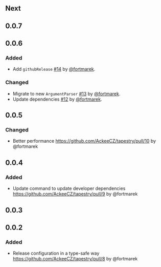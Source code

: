
## Next

## 0.0.7

## 0.0.6

### Added

- Add `githubRelease` [#14](https://github.com/AckeeCZ/tapestry/pull/14) by [@fortmarek](https://github.com/fortmarek).

### Changed

- Migrate to new `ArgumentParser` [#13](https://github.com/AckeeCZ/tapestry/pull/13) by [@fortmarek](https://github.com/fortmarek).
- Update dependencies [#12](https://github.com/AckeeCZ/tapestry/pull/12) by [@fortmarek](https://github.com/fortmarek).

## 0.0.5

### Changed
- Better performance https://github.com/AckeeCZ/tapestry/pull/10 by @fortmarek

## 0.0.4

### Added

- Update command to update developer dependencies https://github.com/AckeeCZ/tapestry/pull/9 by @fortmarek

## 0.0.3

## 0.0.2

### Added

- Release configuration in a type-safe way https://github.com/AckeeCZ/tapestry/pull/8 by @fortmarek

